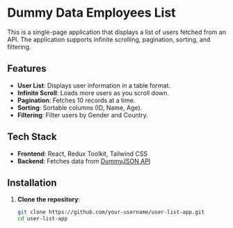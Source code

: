 # Dummy Data Employees List

This is a single-page application that displays a list of users fetched from an API. The application supports infinite scrolling, pagination, sorting, and filtering.

## Features

- **User List**: Displays user information in a table format.
- **Infinite Scroll**: Loads more users as you scroll down.
- **Pagination**: Fetches 10 records at a time.
- **Sorting**: Sortable columns (ID, Name, Age).
- **Filtering**: Filter users by Gender and Country.

## Tech Stack

- **Frontend**: React, Redux Toolkit, Tailwind CSS
- **Backend**: Fetches data from [DummyJSON API](https://dummyjson.com)

## Installation

1. **Clone the repository**:
   ```sh
   git clone https://github.com/your-username/user-list-app.git
   cd user-list-app
